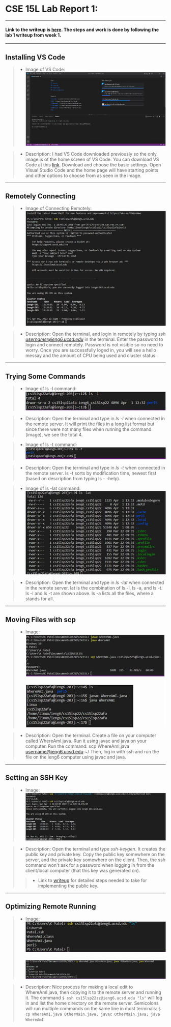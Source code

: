 # CSE 15L Lab Report 1:

--- 

#### Link to the writeup is [here](https://www.google.com/url?q=https://docs.google.com/document/d/1AO6RDoJnaWxMui-UFjEa_2bbQ4qcANpbIpPuV-awsOg/edit?usp%3Dsharing&sa=D&source=editors&ust=1649484484366368&usg=AOvVaw1NjKpJKVuFNvtFC8ZlyWdc). The steps and work is done by following the lab 1 writeup from week 1.

---

## Installing VS Code
> * Image of VS Code:
![VS Code](VSCodeScreenshot.jpg)

> * Description:
I had VS Code downloaded previously so the only image is of the home screen of VS Code. You can download VS Code at this [link](https://code.visualstudio.com/download). Download and choose the basic settings. Open Visual Studio Code and the home page will have starting points and other options to choose from as seen in the image.

---

## Remotely Connecting
> * Image of Connecting Remotely:
![Remotely Connecting](RemotelyConnecting.jpg)

> * Description:
Open the terminal, and login in remotely by typing *ssh username@ieng6.ucsd.edu* in the terminal. Enter the password to login and connect remotely. Password is not visible so no need to worry. Once you are successfully loged in, you will see a hello messay and the amount of CPU being used and cluster status. 

---

## Trying Some Commands
> * Image of ls -l command:
![Command ls - l](Commands_l.jpg)

> * Description:
Open the terminal and type in *ls -l* when connected in the remote server. It will print the files in a long list format but since there were not many files when running the command (image), we see the total 4. 

> * Image of ls -t command:
![Command ls - t](Commands_t.jpg)

> * Description:
Open the terminal and type in *ls -t* when connected in the remote server. ls -t sorts by modification time, newest first (based on description from typing ls - -help).

> * Image of ls -lat command:
![Command ls - lat](Commands_lat.jpg)

> * Description:
Open the terminal and type in *ls -lat* when connected in the remote server. lat is the combination of ls -l, ls -a, and ls -t. ls -l and ls -t are shown above. ls -a lists all the files, where a stands for all.

---
## Moving Files with scp
> * Image:
![WhereAmI](WhereAmI.jpg)

> * Description:
Open the terminal. Create a file on your computer called WhereAmI.java. Run it using javac and java on your computer. Run the command: scp WhereAmI.java username@ieng6.ucsd.edu:~/ Then, log in with ssh and run the file on the ieng6 computer using javac and java.

---

## Setting an SSH Key
> * Image:
![SSH](SSH.jpg)

> * Description:
Open the terminal and type *ssh-keygen*. It creates the public key and private key. Copy the public key somewhere on the server, and the private key somewhere on the client. Then, the ssh command won't ask for a password when logging in from the client/local computer (that this key was generated on).
> > * Link to [writeup](https://docs.google.com/document/d/1AO6RDoJnaWxMui-UFjEa_2bbQ4qcANpbIpPuV-awsOg/edit) for detailed steps needed to take for implementing the public key.

---

## Optimizing Remote Running
> * Image:
![Remote](RemoteRunning.jpg)

> * Description:
Nice process for making a local edit to WhereAmI.java, then copying it to the remote server and running it.
The command `$ ssh cs15lsp22zz@ieng6.ucsd.edu "ls"` will log in and list the home directory on the remote server. Semicolons will run multiple commands on the same line in most terminals: 
`$ cp WhereAmI.java OtherMain.java; javac OtherMain.java; java WhereAmI`


